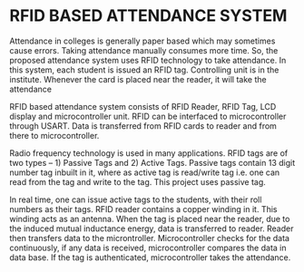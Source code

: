 # RFID BASED ATTENDANCE SYSTEM 
Attendance in colleges is generally paper based which may sometimes cause errors. Taking attendance manually consumes more time. So, the proposed attendance system uses RFID technology to take attendance.
In this system, each student is issued an RFID tag. Controlling unit is in the institute. Whenever the card is placed near the reader, it will take the attendance

RFID based attendance system consists of RFID Reader, RFID Tag, LCD display and microcontroller unit. RFID can be interfaced to microcontroller through USART. Data is transferred from RFID cards to reader and from there to microcontroller.

Radio frequency technology is used in many applications. RFID tags are of two types – 1) Passive Tags and 2) Active Tags. Passive tags contain 13 digit number tag inbuilt in it, where as active tag is read/write tag i.e. one can read from the tag and write to the tag. This project uses passive tag.

In real time, one can issue active tags to the students, with their roll numbers as their tags. RFID reader contains a copper winding in it. This winding acts as an antenna.
When the tag is placed near the reader, due to the induced mutual inductance energy, data is transferred to reader. Reader then transfers data to the microntroller. Microcontroller checks for the data continuously, if any data is received, microcontroller compares the data in data base.
If the tag is authenticated, microcontroller takes the attendance.
